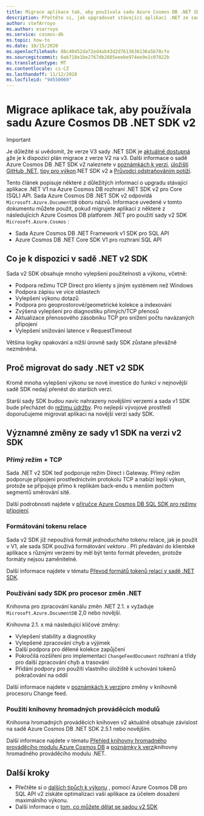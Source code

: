```yaml
---
title: Migrace aplikace tak, aby používala sadu Azure Cosmos DB .NET SDK 2,0 (Microsoft. Azure. Cosmos)
description: Přečtěte si, jak upgradovat stávající aplikaci .NET ze sady v1 SDK na rozhraní .NET SDK v2 pro Core (SQL) API.
author: stefArroyo
ms.author: esarroyo
ms.service: cosmos-db
ms.topic: how-to
ms.date: 10/15/2020
ms.openlocfilehash: 88c40452da72ed4ab43d2d7613636136a5b78cfe
ms.sourcegitcommit: 6ab718e1be2767db2605eeebe974ee9e2c07022b
ms.translationtype: MT
ms.contentlocale: cs-CZ
ms.lasthandoff: 11/12/2020
ms.locfileid: "94550060"
---
```

# <a name="migrate-your-application-to-use-the-azure-cosmos-db-net-sdk-v2"></a>Migrace aplikace tak, aby používala sadu Azure Cosmos DB .NET SDK v2

> [!IMPORTANT]
> Je důležité si uvědomit, že verze V3 sady .NET SDK je [aktuálně dostupná a](migrate-dotnet-v3.md)že je k dispozici plán migrace z verze V2 na v3. Další informace o sadě Azure Cosmos DB .NET SDK v2 naleznete v [poznámkách k verzi](sql-api-sdk-dotnet.md), [úložišti GitHub .NET](https://github.com/Azure/azure-cosmos-dotnet-v2), [tipy pro výkon](performance-tips.md).NET SDK v2 a [Průvodci odstraňováním potíží](troubleshoot-dot-net-sdk.md).
>

Tento článek popisuje některé z důležitých informací o upgradu stávající aplikace .NET V1 na Azure Cosmos DB rozhraní .NET SDK v2 pro Core (SQL) API. Sada Azure Cosmos DB .NET SDK v2 odpovídá `Microsoft.Azure.DocumentDB` oboru názvů. Informace uvedené v tomto dokumentu můžete použít, pokud migrujete aplikaci z některé z následujících Azure Cosmos DB platforem .NET pro použití sady v2 SDK `Microsoft.Azure.Cosmos` :

* Sada Azure Cosmos DB .NET Framework v1 SDK pro SQL API
* Azure Cosmos DB .NET Core SDK V1 pro rozhraní SQL API

## <a name="whats-available-in-the-net-v2-sdk"></a>Co je k dispozici v sadě .NET v2 SDK

Sada v2 SDK obsahuje mnoho vylepšení použitelnosti a výkonu, včetně:

* Podpora režimu TCP Direct pro klienty s jiným systémem než Windows
* Podpora zápisu ve více oblastech
* Vylepšení výkonu dotazů
* Podpora pro geoprostorové/geometrické kolekce a indexování
* Zvýšená vylepšení pro diagnostiku přímých/TCP přenosů
* Aktualizace přenosového zásobníku TCP pro snížení počtu navázaných připojení
* Vylepšení snižování latence v RequestTimeout

Většina logiky opakování a nižší úrovně sady SDK zůstane převážně nezměněná.

## <a name="why-migrate-to-the-net-v2-sdk"></a>Proč migrovat do sady .NET v2 SDK

Kromě mnoha vylepšení výkonu se nové investice do funkcí v nejnovější sadě SDK nedají přenést do starších verzí.

Starší sady SDK budou navíc nahrazeny novějšími verzemi a sada v1 SDK bude přecházet do [režimu údržby](sql-api-sdk-dotnet.md). Pro nejlepší vývojové prostředí doporučujeme migrovat aplikaci na novější verzi sady SDK.

## <a name="major-changes-from-v1-sdk-to-v2-sdk"></a>Významné změny ze sady v1 SDK na verzi v2 SDK

### <a name="direct-mode--tcp"></a>Přímý režim + TCP

Sada .NET v2 SDK teď podporuje režim Direct i Gateway. Přímý režim podporuje připojení prostřednictvím protokolu TCP a nabízí lepší výkon, protože se připojuje přímo k replikám back-endu s menším počtem segmentů směrování sítě.

Další podrobnosti najdete v [příručce Azure Cosmos DB SQL SDK pro režimy připojení](sql-sdk-connection-modes.md).

### <a name="session-token-formatting"></a>Formátování tokenu relace

Sada v2 SDK již nepoužívá formát *jednoduchého* tokenu relace, jak je použit v V1, ale sada SDK používá formátování *vektoru* . Při předávání do klientské aplikace s různými verzemi by měl být tento formát převeden, protože formáty nejsou zaměnitelné.

Další informace najdete v tématu [Převod formátů tokenů relací v sadě .NET SDK](how-to-convert-session-token.md).

### <a name="using-the-net-change-feed-processor-sdk"></a>Používání sady SDK pro procesor změn .NET

Knihovna pro zpracování kanálu změn .NET 2.1. x vyžaduje `Microsoft.Azure.DocumentDB` 2,0 nebo novější.

Knihovna 2.1. x má následující klíčové změny:

* Vylepšení stability a diagnostiky
* Vylepšené zpracování chyb a výjimek
* Další podpora pro dělené kolekce zapůjčení
* Pokročilá rozšíření pro implementaci `ChangeFeedDocument` rozhraní a třídy pro další zpracování chyb a trasování
* Přidání podpory pro použití vlastního úložiště k uchování tokenů pokračování na oddíl

Další informace najdete v [poznámkách k verzi](sql-api-sdk-dotnet-changefeed.md)pro změny v knihovně procesoru Change feed.

### <a name="using-the-bulk-executor-library"></a>Použití knihovny hromadných prováděcích modulů

Knihovna hromadných prováděcích knihoven v2 aktuálně obsahuje závislost na sadě Azure Cosmos DB .NET SDK 2.5.1 nebo novějším.

Další informace najdete v tématu [Přehled knihovny hromadného prováděcího modulu Azure Cosmos DB](bulk-executor-overview.md) a [poznámky k verzi](sql-api-sdk-bulk-executor-dot-net.md)knihovny hromadného prováděcího modulu .NET.

## <a name="next-steps"></a>Další kroky

* Přečtěte si o [dalších tipůch k výkonu](sql-api-get-started.md) , pomocí Azure Cosmos DB pro SQL API v2 získáte optimalizaci vaší aplikace za účelem dosažení maximálního výkonu.
* Další informace o [tom, co můžete dělat se sadou v2 SDK](sql-api-dotnet-samples.md)